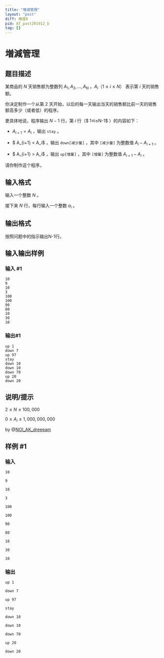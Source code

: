 ```yaml
---
title: "増減管理"
layout: "post"
diff: 难度0
pid: AT_past201912_b
tag: []
---
```


# 増減管理

## 题目描述

某商品的 $N$ 天销售额为整数列 $A_1, A_2,... , A_N$ 。$A_i（1 \le i\le N）$ 表示第 $i$ 天的销售额。

你决定制作一个从第 $2$ 天开始，以后的每一天输出当天的销售额比前一天的销售额高多少（或者低）的程序。

更具体地说，程序输出 $N-1$ 行，第 $i$ 行（$ 1≤i≤N-1$ ）的内容如下：

-  $A_{i+1} = A_i$ ，输出 `stay` 。

- $ A_{i+1} < A_i$ ，输出 `down[减少量]` ，其中 `[减少量]` 为整数值 $A_i-A_{i+1}$ 。

- $ A_{i+1} > A_i$ ，输出 `up[增量]` ，其中 `[增量]` 为整数值 $A_{i+1}- A_i$ 。

请你制作这个程序。

## 输入格式

输入一个整数 $N$ 。

接下来 $N$ 行，每行输入一个整数 $a_i$ 。

## 输出格式

按照问题中的指示输出N-1行。

## 输入输出样例

### 输入 #1

```
10
9
10
3
100
100
90
80
10
30
10
```

### 输出#1

```
up 1
down 7
up 97
stay
down 10
down 10
down 70
up 20
down 20
```

## 说明/提示

$2 \le N \le 100,000$

$0 \le A_i \le 1,000,000,000$

by @[NOI_AK_dreeeam](https://www.luogu.com.cn/user/686445)

## 样例 #1

### 输入

```
10
9
10
3
100
100
90
80
10
30
10
```

### 输出

```
up 1
down 7
up 97
stay
down 10
down 10
down 70
up 20
down 20
```

